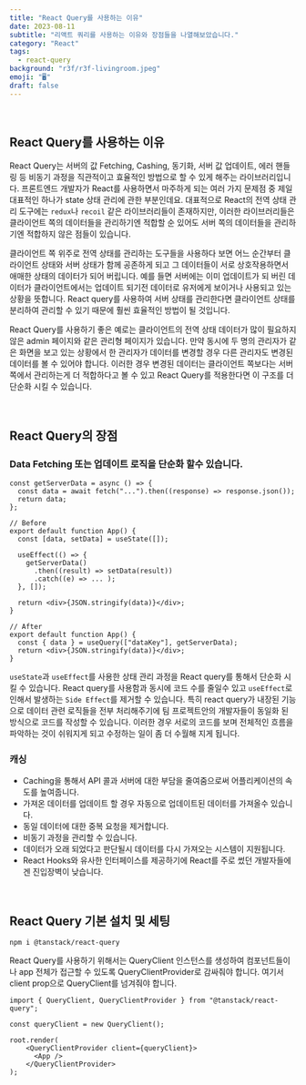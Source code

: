 ```yaml
---
title: "React Query를 사용하는 이유"
date: 2023-08-11
subtitle: "리액트 쿼리를 사용하는 이유와 장점들을 나열해보았습니다."
category: "React"
tags:
  - react-query
background: "r3f/r3f-livingroom.jpeg"
emoji: "🖥️"
draft: false
---
```


</br>

## React Query를 사용하는 이유

React Query는 서버의 값 Fetching, Cashing, 동기화, 서버 값 업데이트, 에러 핸들링 등 비동기 과정을 직관적이고 효율적인 방법으로 할 수 있게 해주는 라이브러리입니다. 프론트엔드 개발자가 React를 사용하면서 마주하게 되는 여러 가지 문제점 중 제일 대표적인 하나가 state 상태 관리에 관한 부분인데요. 대표적으로 React의 전역 상태 관리 도구에는 `redux`나 `recoil` 같은 라이브러리들이 존재하지만, 이러한 라이브러리들은 클라이언트 쪽의 데이터들을 관리하기엔 적합할 순 있어도 서버 쪽의 데이터들을 관리하기엔 적합하지 않은 점들이 있습니다.

클라이언트 쪽 위주로 전역 상태를 관리하는 도구들을 사용하다 보면 어느 순간부터 클라이언트 상태와 서버 상태가 함께 공존하게 되고 그 데이터들이 서로 상호작용하면서 애매한 상태의 데이터가 되어 버립니다. 예를 들면 서버에는 이미 업데이트가 되 버린 데이터가 클라이언트에서는 업데이트 되기전 데이터로 유저에게 보이거나 사용되고 있는 상황을 뜻합니다. React query를 사용하여 서버 상태를 관리한다면 클라이언트 상태를 분리하여 관리할 수 있기 때문에 훨씬 효율적인 방법이 될 것입니다.

React Query를 사용하기 좋은 예로는 클라이언트의 전역 상태 데이터가 많이 필요하지 않은 admin 페이지와 같은 관리형 페이지가 있습니다. 만약 동시에 두 명의 관리자가 같은 화면을 보고 있는 상황에서 한 관리자가 데이터를 변경할 경우 다른 관리자도 변경된 데이터를 볼 수 있어야 합니다. 이러한 경우 변경된 데이터는 클라이언트 쪽보다는 서버 쪽에서 관리하는게 더 적합하다고 볼 수 있고 React Query를 적용한다면 이 구조를 더 단순화 시킬 수 있습니다.

</br>

## React Query의 장점

### Data Fetching 또는 업데이트 로직을 단순화 할수 있습니다.

```
const getServerData = async () => {
  const data = await fetch("...").then((response) => response.json());
  return data;
};

// Before
export default function App() {
  const [data, setData] = useState([]);

  useEffect(() => {
    getServerData()
      .then((result) => setData(result))
      .catch((e) => ... );
  }, []);

  return <div>{JSON.stringify(data)}</div>;
}

// After
export default function App() {
  const { data } = useQuery(["dataKey"], getServerData);
  return <div>{JSON.stringify(data)}</div>;
}
```

`useState`과 `useEffect`를 사용한 상태 관리 과정을 React query를 통해서 단순화 시킬 수 있습니다. React query를 사용함과 동시에 코드 수를 줄일수 있고 `useEffect`로 인해서 발생하는 `Side Effect`를 제거할 수 있습니다. 특히 react query가 내장된 기능으로 데이터 관련 로직들을 전부 처리해주기에 팀 프로젝트안의 개발자들이 동일화 된 방식으로 코드를 작성할 수 있습니다. 이러한 경우 서로의 코드를 보며 전체적인 흐름을 파악하는 것이 쉬워지게 되고 수정하는 일이 좀 더 수월해 지게 됩니다.

### 캐싱

- Caching을 통해서 API 콜과 서버에 대한 부담을 줄여줌으로써 어플리케이션의 속도를 높여줍니다.
- 가져온 데이터를 업데이트 할 경우 자동으로 업데이트된 데이터를 가져올수 있습니다.
- 동일 데이터에 대한 중복 요청을 제거합니다.
- 비동기 과정을 관리할 수 있습니다.
- 데이터가 오래 되었다고 판단될시 데이터를 다시 가져오는 시스템이 지원됩니다.
- React Hooks와 유사한 인터페이스를 제공하기에 React를 주로 썼던 개발자들에겐 진입장벽이 낮습니다.

</br>

## React Query 기본 설치 및 세팅

```
npm i @tanstack/react-query
```

React Query를 사용하기 위해서는 QueryClient 인스턴스를 생성하여 컴포넌트들이나 app 전체가 접근할 수 있도록 QueryClientProvider로 감싸줘야 합니다. 여기서 client prop으로 QueryClient를 넘겨줘야 합니다.

```
import { QueryClient, QueryClientProvider } from "@tanstack/react-query";

const queryClient = new QueryClient();

root.render(
    <QueryClientProvider client={queryClient}>
      <App />
    </QueryClientProvider>
);
```
